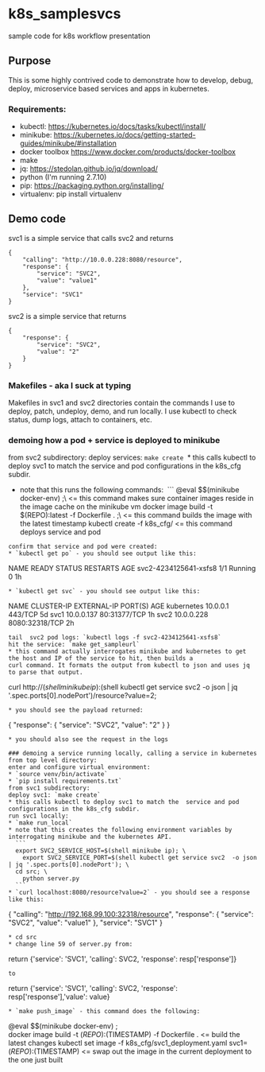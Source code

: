 # k8s_samplesvcs
sample code for k8s workflow presentation

## Purpose
This is some highly contrived code to demonstrate how to develop, debug, deploy, microservice based services and apps in kubernetes. 

### Requirements:
* kubectl: https://kubernetes.io/docs/tasks/kubectl/install/
* minikube: https://kubernetes.io/docs/getting-started-guides/minikube/#installation
* docker toolbox https://www.docker.com/products/docker-toolbox
* make 
* jq: https://stedolan.github.io/jq/download/
* python (I'm running 2.7.10)
* pip: https://packaging.python.org/installing/
* virtualenv: pip install virtualenv


## Demo code
svc1 is a simple service that calls svc2 and returns

```
{ 
    "calling": "http://10.0.0.228:8080/resource", 
    "response": { 
        "service": "SVC2", 
        "value": "value1" 
    }, 
    "service": "SVC1" 
}
```

svc2 is a simple service that returns 

```
{
    "response": {
        "service": "SVC2",
        "value": "2"
    }
}
```

### Makefiles - aka I suck at typing
Makefiles in svc1 and svc2 directories contain the commands I use to deploy, patch, undeploy, demo, and run locally. 
I use kubectl to check status, dump logs, attach to containers, etc. 

### demoing how a pod + service is deployed to minikube

from svc2 subdirectory:
deploy services: `make create` 
  * this calls kubectl to deploy svc1 to match the  service and pod configurations in the k8s_cfg subdir. 
  * note that this runs the following commands:
  ```
  @eval $$(minikube docker-env) ;\   <= this command makes sure container images reside in the image cache on the minikube vm
  docker image build -t $(REPO):latest -f Dockerfile . ;\ <= this command builds the image with the latest timestamp
	kubectl create -f k8s_cfg/  <= this command deploys service and pod
  ```
confirm that service and pod were created:
  * `kubectl get po` - you should see output like this:
  ```
  NAME                    READY     STATUS    RESTARTS   AGE
  svc2-4234125641-xsfs8   1/1       Running   0          1h
  ```
  * `kubectl get svc` - you should see output like this:
  ```
  NAME         CLUSTER-IP   EXTERNAL-IP   PORT(S)          AGE
  kubernetes   10.0.0.1     <none>        443/TCP          5d
  svc1         10.0.0.137   <nodes>       80:31377/TCP     1h
  svc2         10.0.0.228   <nodes>       8080:32318/TCP   2h
  ```
tail  svc2 pod logs: `kubectl logs -f svc2-4234125641-xsfs8`
hit the service: `make get_sampleurl`
  * this command actually interrogates minikube and kubernetes to get the host and IP of the service to hit, then builds a
  curl command. It formats the output from kubectl to json and uses jq to parse that output. 
  ```
  curl http://$(shell minikube ip):$(shell kubectl get service svc2  -o json | jq '.spec.ports[0].nodePort')/resource?value=2;
  ```
  * you should see the payload returned: 
  ```
  {
    "response": {
        "service": "SVC2",
        "value": "2"
    }
  }
  ```
  * you should also see the request in the logs
  
### demoing a service running locally, calling a service in kubernetes
from top level directory:
enter and configure virtual environment: 
* `source venv/bin/activate`
* `pip install requirements.txt`
from svc1 subdirectory:
deploy svc1: `make create`
  * this calls kubectl to deploy svc1 to match the  service and pod configurations in the k8s_cfg subdir. 
run svc1 locally:
  * `make run_local`
  * note that this creates the following environment variables by interrogating minikube and the kubernetes API.
    ```
    export SVC2_SERVICE_HOST=$(shell minikube ip); \
	  export SVC2_SERVICE_PORT=$(shell kubectl get service svc2  -o json | jq '.spec.ports[0].nodePort'); \
    cd src; \
	  python server.py
    ```
  * `curl localhost:8080/resource?value=2` - you should see a response like this:
  ```
  {
    "calling": "http://192.168.99.100:32318/resource",
    "response": {
        "service": "SVC2",
        "value": "value1"
    },
    "service": "SVC1"
  }
  ```
  * cd src
  * change line 59 of server.py from:
  ```
  return {'service': 'SVC1', 'calling': SVC2, 'response': resp['response']}
  ```
  to
  ```
  return {'service': 'SVC1', 'calling': SVC2, 'response': resp['response'],'value': value}
  ```
  * `make push_image` - this command does the following: 
  ```
  @eval $$(minikube docker-env) ;\
	docker image build -t $(REPO):$(TIMESTAMP) -f Dockerfile .   <= build the latest changes
	kubectl set image -f k8s_cfg/svc1_deployment.yaml svc1=$(REPO):$(TIMESTAMP) <= swap out the image in the current deployment
                                                                                 to the one just built
  ```                                                                                
  
  

  

